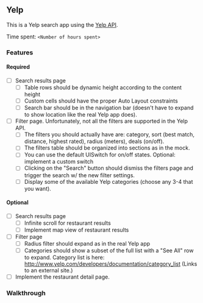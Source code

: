 ## Yelp

This is a Yelp search app using the [Yelp API](http://developer.rottentomatoes.com/docs/read/JSON).

Time spent: `<Number of hours spent>`

### Features

#### Required

- [ ] Search results page
   - [ ] Table rows should be dynamic height according to the content height
   - [ ] Custom cells should have the proper Auto Layout constraints
   - [ ] Search bar should be in the navigation bar (doesn't have to expand to show location like the real Yelp app does).
- [ ] Filter page. Unfortunately, not all the filters are supported in the Yelp API.
   - [ ] The filters you should actually have are: category, sort (best match, distance, highest rated), radius (meters), deals (on/off).
   - [ ] The filters table should be organized into sections as in the mock.
   - [ ] You can use the default UISwitch for on/off states. Optional: implement a custom switch
   - [ ] Clicking on the "Search" button should dismiss the filters page and trigger the search w/ the new filter settings.
   - [ ] Display some of the available Yelp categories (choose any 3-4 that you want).

#### Optional

- [ ] Search results page
   - [ ] Infinite scroll for restaurant results
   - [ ] Implement map view of restaurant results
- [ ] Filter page
   - [ ] Radius filter should expand as in the real Yelp app
   - [ ] Categories should show a subset of the full list with a "See All" row to expand. Category list is here: http://www.yelp.com/developers/documentation/category_list (Links to an external site.)
- [ ] Implement the restaurant detail page.

### Walkthrough


